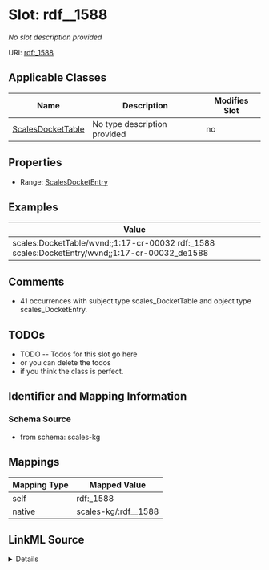 

# Slot: rdf__1588


_No slot description provided_





URI: [rdf:_1588](http://www.w3.org/1999/02/22-rdf-syntax-ns#_1588)



<!-- no inheritance hierarchy -->





## Applicable Classes

| Name | Description | Modifies Slot |
| --- | --- | --- |
| [ScalesDocketTable](../classes/ScalesDocketTable.md) | No type description provided |  no  |







## Properties

* Range: [ScalesDocketEntry](../classes/ScalesDocketEntry.md)






## Examples

| Value |
| --- |
| scales:DocketTable/wvnd;;1:17-cr-00032 rdf:_1588 scales:DocketEntry/wvnd;;1:17-cr-00032_de1588 |

## Comments

* 41 occurrences with subject type scales_DocketTable and object type scales_DocketEntry.

## TODOs

* TODO -- Todos for this slot go here
* or you can delete the todos
* if you think the class is perfect.

## Identifier and Mapping Information







### Schema Source


* from schema: scales-kg




## Mappings

| Mapping Type | Mapped Value |
| ---  | ---  |
| self | rdf:_1588 |
| native | scales-kg/:rdf__1588 |




## LinkML Source

<details>
```yaml
name: rdf__1588
description: No slot description provided
todos:
- TODO -- Todos for this slot go here
- or you can delete the todos
- if you think the class is perfect.
comments:
- 41 occurrences with subject type scales_DocketTable and object type scales_DocketEntry.
examples:
- value: scales:DocketTable/wvnd;;1:17-cr-00032 rdf:_1588 scales:DocketEntry/wvnd;;1:17-cr-00032_de1588
from_schema: scales-kg
rank: 1000
slot_uri: rdf:_1588
alias: rdf__1588
domain_of:
- scales_DocketTable
range: scales_DocketEntry

```
</details>